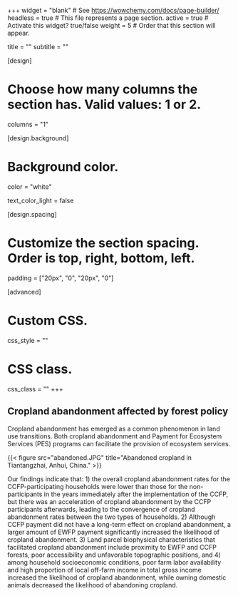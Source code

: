 +++
widget = "blank"  # See https://wowchemy.com/docs/page-builder/
headless = true  # This file represents a page section.
active = true  # Activate this widget? true/false
weight = 5  # Order that this section will appear.

title = ""
subtitle = ""

[design]
  # Choose how many columns the section has. Valid values: 1 or 2.
  columns = "1"

[design.background]

  # Background color.
  color = "white"
  
  text_color_light = false

[design.spacing]
  # Customize the section spacing. Order is top, right, bottom, left.
  padding = ["20px", "0", "20px", "0"]

[advanced]
 # Custom CSS. 
 css_style = ""
 
 # CSS class.
 css_class = ""
+++

## Cropland abandonment affected by forest policy

Cropland abandonment has emerged as a common phenomenon in land use transitions. Both cropland abandonment and Payment for Ecosystem Services (PES) programs can facilitate the provision of ecosystem services. 

{{< figure src="abandoned.JPG" title="Abandoned cropland in Tiantangzhai, Anhui, China." >}}

Our findings indicate that: 1) the overall cropland abandonment rates for the CCFP-participating households were lower than those for the non-participants in the years immediately after the implementation of the CCFP, but there was an acceleration of cropland abandonment by the CCFP participants afterwards, leading to the convergence of cropland abandonment rates between the two types of households. 2) Although CCFP payment did not have a long-term effect on cropland abandonment, a larger amount of EWFP payment significantly increased the likelihood of cropland abandonment. 3) Land parcel biophysical characteristics that facilitated cropland abandonment include proximity to EWFP and CCFP forests, poor accessibility and unfavorable topographic positions, and 4) among household socioeconomic conditions, poor farm labor availability and high proportion of local off-farm income in total gross income increased the likelihood of cropland abandonment, while owning domestic animals decreased the likelihood of abandoning cropland. 
